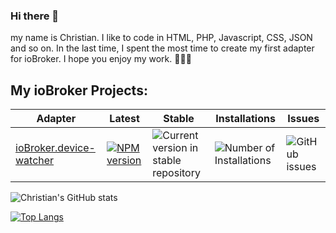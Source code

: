 ### Hi there 👋

my name is Christian. I like to code in HTML, PHP, Javascript, CSS, JSON and so on. In the last time, I spent the most time to create my first adapter for ioBroker. I hope you enjoy my work. 👨🏼‍💻

## My ioBroker Projects:<br>

| Adapter                                                                       | Latest                                                                                                                                    | Stable                                                                                              | Installations                                                                             | Issues                                                                                 |
|-------------------------------------------------------------------------------|-------------------------------------------------------------------------------------------------------------------------------------------|-----------------------------------------------------------------------------------------------------|-------------------------------------------------------------------------------------------|----------------------------------------------------------------------------------------|
| [ioBroker.device-watcher](https://github.com/ciddi89/ioBroker.device-watcher) | [ ![ NPM version ]( https://img.shields.io/npm/v/iobroker.device-watcher.svg ) ]( https://www.npmjs.com/package/iobroker.device-watcher ) | ![ Current version in stable repository ]( https://iobroker.live/badges/device-watcher-stable.svg ) | ![ Number of Installations ]( https://iobroker.live/badges/device-watcher-installed.svg ) | ![GitHub issues](https://img.shields.io/github/issues/ciddi89/ioBroker.device-watcher) |


<!--
**ciddi89/ciddi89** is a ✨ _special_ ✨ repository because its `README.md` (this file) appears on your GitHub profile.

Here are some ideas to get you started:

- 🔭 I’m currently working on ...
- 🌱 I’m currently learning ...
- 👯 I’m looking to collaborate on ...
- 🤔 I’m looking for help with ...
- 💬 Ask me about ...
- 📫 How to reach me: ...
- 😄 Pronouns: ...
- ⚡ Fun fact: ...
-->

![Christian's GitHub stats](https://github-readme-stats.vercel.app/api?username=ciddi89&show_icons=true&theme=onedark)

[![Top Langs](https://github-readme-stats.vercel.app/api/top-langs/?username=ciddi89&layout=compact&theme=onedark)](https://github.com/ciddi89/?tab=repositories)
